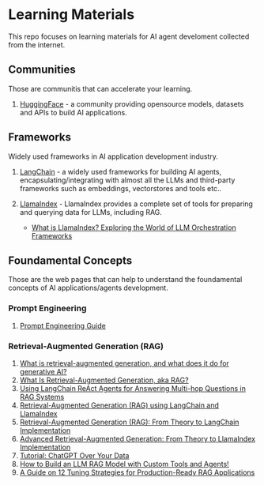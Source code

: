 # Learning Materials

This repo focuses on learning materials for AI agent develoment collected from the internet.

## Communities

Those are communitis that can accelerate your learning.

1. [HuggingFace](https://huggingface.co/) - a community providing opensource models, datasets and APIs to build AI applications.

## Frameworks

Widely used frameworks in AI application development industry.

1. [LangChain](https://www.langchain.com/) - a widely used frameworks for building AI agents, encapsulating/integrating with almost all the LLMs and third-party frameworks such as embeddings, vectorstores and tools etc..
2. [LlamaIndex](https://www.llamaindex.ai) - LlamaIndex provides a complete set of tools for preparing and querying data for LLMs, including RAG.

   - [What is LlamaIndex? Exploring the World of LLM Orchestration Frameworks](https://www.datastax.com/guides/what-is-llamaindex)

## Foundamental Concepts

Those are the web pages that can help to understand the foundamental concepts of AI applications/agents development.

### Prompt Engineering

1. [Prompt Engineering Guide](https://www.promptingguide.ai/)

### Retrieval-Augmented Generation (RAG)

1. [What is retrieval-augmented generation, and what does it do for generative AI?](https://github.blog/2024-04-04-what-is-retrieval-augmented-generation-and-what-does-it-do-for-generative-ai/)
2. [What Is Retrieval-Augmented Generation, aka RAG?](https://blogs.nvidia.com/blog/what-is-retrieval-augmented-generation/)
3. [Using LangChain ReAct Agents for Answering Multi-hop Questions in RAG Systems](https://towardsdatascience.com/using-langchain-react-agents-for-answering-multi-hop-questions-in-rag-systems-893208c1847e)
4. [Retrieval-Augmented Generation (RAG) using LangChain and LlamaIndex](https://medium.com/@prasadmahamulkar/introduction-to-retrieval-augmented-generation-rag-using-langchain-and-lamaindex-bd0047628e2a)
5. [Retrieval-Augmented Generation (RAG): From Theory to LangChain Implementation](https://towardsdatascience.com/retrieval-augmented-generation-rag-from-theory-to-langchain-implementation-4e9bd5f6a4f2)
6. [Advanced Retrieval-Augmented Generation: From Theory to LlamaIndex Implementation](https://towardsdatascience.com/advanced-retrieval-augmented-generation-from-theory-to-llamaindex-implementation-4de1464a9930)
7. [Tutorial: ChatGPT Over Your Data](https://blog.langchain.dev/tutorial-chatgpt-over-your-data/)
8. [How to Build an LLM RAG Model with Custom Tools and Agents!](https://medium.com/@yashrevannavar13/how-to-build-a-llm-rag-model-with-custom-tools-and-agents-78b7f4b05fe8)
9. [A Guide on 12 Tuning Strategies for Production-Ready RAG Applications](https://towardsdatascience.com/a-guide-on-12-tuning-strategies-for-production-ready-rag-applications-7ca646833439)
